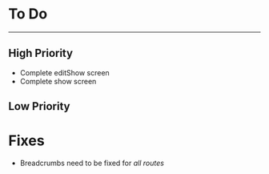 # To Do
--------------------------------------------------------------------------------

## High Priority
- Complete editShow screen
- Complete show screen


## Low Priority


# Fixes
- Breadcrumbs need to be fixed for *all routes*
